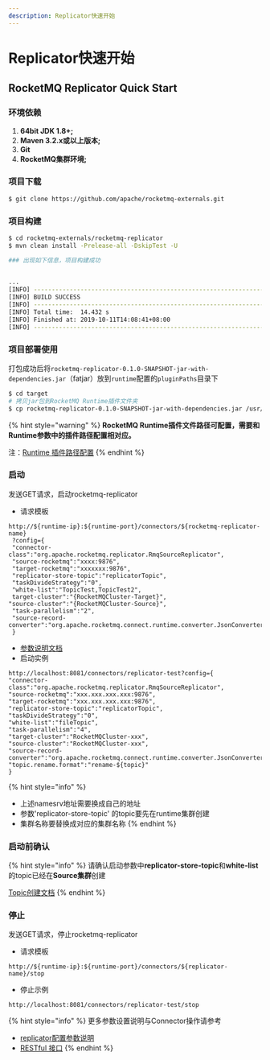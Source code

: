 ```yaml
---
description: Replicator快速开始
---
```


# Replicator快速开始

## RocketMQ Replicator Quick Start

### 环境依赖

1. **64bit JDK 1.8+;**
2. **Maven 3.2.x或以上版本;**
3. **Git**
4. **RocketMQ集群环境;**

### 项目下载

```bash
$ git clone https://github.com/apache/rocketmq-externals.git
```

### 项目构建

```bash
$ cd rocketmq-externals/rocketmq-replicator
$ mvn clean install -Prelease-all -DskipTest -U

### 出现如下信息，项目构建成功
 

...
[INFO] ------------------------------------------------------------------------
[INFO] BUILD SUCCESS
[INFO] ------------------------------------------------------------------------
[INFO] Total time:  14.432 s
[INFO] Finished at: 2019-10-11T14:08:41+08:00
[INFO] ------------------------------------------------------------------------
```

### 项目部署使用

打包成功后将`rocketmq-replicator-0.1.0-SNAPSHOT-jar-with-dependencies.jar`（fatjar）放到`runtime`配置的`pluginPaths`目录下

```bash
$ cd target
# 拷贝jar包到RocketMQ Runtime插件文件夹
$ cp rocketmq-replicator-0.1.0-SNAPSHOT-jar-with-dependencies.jar /usr/local/connectors-plugin/
```

{% hint style="warning" %}
**RocketMQ Runtime插件文件路径可配置，需要和Runtime参数中的插件路径配置相对应。**

注：[Runtime 插件路径配置](../../rocketmq-connect/rocketmq-runtime/参数配置.md)
{% endhint %}

### 启动



发送GET请求，启动rocketmq-replicator

* 请求模板

```http
http://${runtime-ip}:${runtime-port}/connectors/${rocketmq-replicator-name}
 ?config={
 "connector-class":"org.apache.rocketmq.replicator.RmqSourceReplicator",
 "source-rocketmq":"xxxx:9876",
 "target-rocketmq":"xxxxxxx:9876",
 "replicator-store-topic":"replicatorTopic",
 "taskDivideStrategy":"0",
 "white-list":"TopicTest,TopicTest2",
 target-cluster":"{RocketMQCluster-Target}",
"source-cluster":"{RocketMQCluster-Source}",
 "task-parallelism":"2",
 "source-record-converter":"org.apache.rocketmq.connect.runtime.converter.JsonConverter"
 }
```

* [参数说明文档](replicator-can-shu-pei-zhi.md)
* 启动实例

```http
http://localhost:8081/connectors/replicator-test?config={
"connector-class":"org.apache.rocketmq.replicator.RmqSourceReplicator",
"source-rocketmq":"xxx.xxx.xxx.xxx:9876",
"target-rocketmq":"xxx.xxx.xxx.xxx:9876",
"replicator-store-topic":"replicatorTopic",
"taskDivideStrategy":"0",
"white-list":"fileTopic",
"task-parallelism":"4",
"target-cluster":"RocketMQCluster-xxx",
"source-cluster":"RocketMQCluster-xxx",
"source-record-converter":"org.apache.rocketmq.connect.runtime.converter.JsonConverter",
"topic.rename.format":"rename-${topic}"
}
```

{% hint style="info" %}
* 上述namesrv地址需要换成自己的地址
* 参数'replicator-store-topic' 的topic要先在runtime集群创建
* 集群名称要替换成对应的集群名称
{% endhint %}

### 启动前确认

{% hint style="info" %}
请确认启动参数中**replicator-store-topic**和**white-list**的topic已经在**Source集群**创建

[Topic创建文档](https://rocketmq-1.gitbook.io/rocketmq-connector/quick-start/runtime-qs#chuang-jian-topic)
{% endhint %}

### 停止

发送GET请求，停止rocketmq-replicator

* 请求模板

```http
http://${runtime-ip}:${runtime-port}/connectors/${replicator-name}/stop
```

* 停止示例

```http
http://localhost:8081/connectors/replicator-test/stop
```

{% hint style="info" %}
更多参数设置说明与Connector操作请参考 

* [replicator配置参数说明](replicator-can-shu-pei-zhi.md)
* [RESTful 接口](../../rocketmq-connect/rocketmq-runtime/restful接口.md)
{% endhint %}

